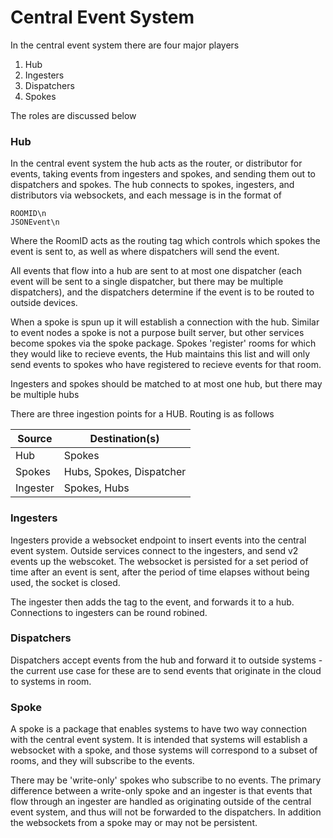 # Central Event System

In the central event system there are four major players

1. Hub 
2. Ingesters
3. Dispatchers 
4. Spokes

The roles are discussed below

### Hub

In the central event system the hub acts as the router, or distributor for events, taking events from ingesters and spokes, and sending them out to dispatchers and spokes. The hub connects to spokes, ingesters, and distributors via websockets, and each message is in the format of 

```
ROOMID\n
JSONEvent\n
```

Where the RoomID acts as the routing tag which controls which spokes the event is sent to, as well as where dispatchers will send the event. 

All events that flow into a hub are sent to at most one dispatcher (each event will be sent to a single dispatcher, but there may be multiple dispatchers), and the dispatchers determine if the event is to be routed to outside devices. 

When a spoke is spun up it will establish a connection with the hub. Similar to event nodes a spoke is not a purpose built server, but other services become spokes via the spoke package. Spokes 'register' rooms for which they would like to recieve events, the Hub maintains this list and will only send events to spokes who have registered to recieve events for that room. 

Ingesters and spokes should be matched to at most one hub, but there may be multiple hubs

There are three ingestion points for a HUB. Routing is as follows


|Source|Destination(s)|
|------|--------------|
|Hub|Spokes|
|Spokes|Hubs, Spokes, Dispatcher|
|Ingester|Spokes, Hubs|

### Ingesters

Ingesters provide a websocket endpoint to insert events into the central event system. Outside services connect to the ingesters, and send v2 events up the webscoket. The websocket is persisted for a set period of time after an event is sent, after the period of time elapses without being used, the socket is closed. 

The ingester then adds the tag to the event, and forwards it to a hub. Connections to ingesters can be round robined. 

### Dispatchers

Dispatchers accept events from the hub and forward it to outside systems - the current use case for these are to send events that originate in the cloud to systems in room. 

### Spoke

A spoke is a package that enables systems to have two way connection with the central event system. It is intended that systems will establish a websocket with a spoke, and those systems will correspond to a subset of rooms, and they will subscribe to the events. 

There may be 'write-only' spokes who subscribe to no events. The primary difference between a write-only spoke and an ingester is that events that flow through an ingester are handled as originating outside of the central event system, and thus will not be forwarded to the dispatchers. In addition the websockets from a spoke may or may not be persistent. 

